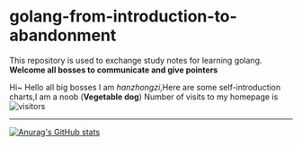 # golang-from-introduction-to-abandonment

This repository is used to exchange study notes for learning golang.
**Welcome all  bosses to communicate and give pointers**



Hi~ Hello all big bosses
I am *hanzhongzi*,Here are some self-introduction charts,I am a noob (**Vegetable dog**)
Number of visits to my homepage is
![visitors](https://visitor-badge.glitch.me/badge?page_id=page.id)

----
[![Anurag's GitHub stats](https://github-readme-stats.vercel.app/api?username=hanzhongzi)](https://github.com/anuraghazra/github-readme-stats&count_private=true&show_icons=true&theme=prussian)




